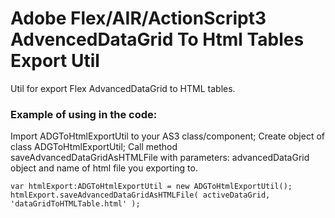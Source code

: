 # Adobe Flex/AIR/ActionScript3 AdvencedDataGrid To Html Tables Export Util

  Util for export Flex AdvancedDataGrid to HTML tables.
  
### Example of using in the code:
  
Import ADGToHtmlExportUtil to your AS3 class/component;
Create object of class ADGToHtmlExportUtil;
Call method saveAdvancedDataGridAsHTMLFile with parameters: advancedDataGrid object and name of html file you exporting to.
	
```
var htmlExport:ADGToHtmlExportUtil = new ADGToHtmlExportUtil();
htmlExport.saveAdvancedDataGridAsHTMLFile( activeDataGrid, 'dataGridToHTMLTable.html' );
```
